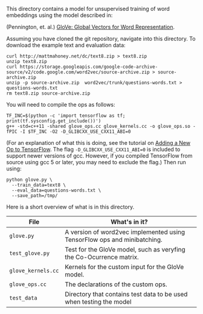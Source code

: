 This directory contains a model for unsupervised training of word embeddings
using the model described in:

(Pennington, et. al.) [GloVe: Global Vectors for Word Representation](https://nlp.stanford.edu/pubs/glove.pdf).

Assuming you have cloned the git repository, navigate into this directory. To download the example text and evaluation data:

```shell
curl http://mattmahoney.net/dc/text8.zip > text8.zip
unzip text8.zip
curl https://storage.googleapis.com/google-code-archive-source/v2/code.google.com/word2vec/source-archive.zip > source-archive.zip
unzip -p source-archive.zip  word2vec/trunk/questions-words.txt > questions-words.txt
rm text8.zip source-archive.zip
```

You will need to compile the ops as follows:

```shell
TF_INC=$(python -c 'import tensorflow as tf; print(tf.sysconfig.get_include())')
g++ -std=c++11 -shared glove_ops.cc glove_kernels.cc -o glove_ops.so -fPIC -I $TF_INC -O2 -D_GLIBCXX_USE_CXX11_ABI=0
```

(For an explanation of what this is doing, see the tutorial on [Adding a New Op to TensorFlow](https://www.tensorflow.org/how_tos/adding_an_op/#building_the_op_library). The flag `-D_GLIBCXX_USE_CXX11_ABI=0` is included to support newer versions of gcc. However, if you compiled TensorFlow from source using gcc 5 or later, you may need to exclude the flag.)
Then run using:

```shell
python glove.py \
  --train_data=text8 \
  --eval_data=questions-words.txt \
  --save_path=/tmp/
```

Here is a short overview of what is in this directory.

File | What's in it?
--- | ---
`glove.py` | A version of word2vec implemented using TensorFlow ops and minibatching.
`test_glove.py` | Test for the GloVe model, such as veryfing the Co-Ocurrence matrix.
`glove_kernels.cc` | Kernels for the custom input for the GloVe model.
`glove_ops.cc` | The declarations of the custom ops.
`test_data`    | Directory that contains test data to be used when testing the model
